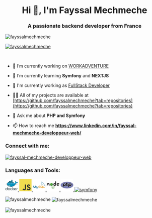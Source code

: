 <h1 align="center">Hi 👋, I'm Fayssal Mechmeche</h1>
<h3 align="center">A passionate backend developer from France</h3>

<p align="left"> <img src="https://komarev.com/ghpvc/?username=fayssalmechmeche&label=Profile%20views&color=0e75b6&style=flat" alt="fayssalmechmeche" /> </p>

<p align="left"> <a href="https://github.com/ryo-ma/github-profile-trophy"><img src="https://github-profile-trophy.vercel.app/?username=fayssalmechmeche" alt="fayssalmechmeche" /></a> </p>

<p align="left"> <a href="https://twitter.com/" target="blank"><img src="https://img.shields.io/twitter/follow/?logo=twitter&style=for-the-badge" alt="" /></a> </p>

- 🔭 I’m currently working on [WORKADVENTURE](https://github.com/fayssalmechmeche/workadventure)

- 🌱 I’m currently learning **Symfony** and  **NEXTJS** 

- 👯 I'm currently working as [FullStack Developer](https://www.linkedin.com/in/fayssal-mechmeche-developpeur-web/)

- 👨‍💻 All of my projects are available at [https://github.com/fayssalmechmeche?tab=repositories](https://github.com/fayssalmechmeche?tab=repositories)

- 💬 Ask me about **PHP and Symfony**

- 📫 How to reach me **https://www.linkedin.com/in/fayssal-mechmeche-developpeur-web/**

<h3 align="left">Connect with me:</h3>
<p align="left">
<a href="https://linkedin.com/in/fayssal-mechmeche-developpeur-web" target="blank"><img align="center" src="https://raw.githubusercontent.com/rahuldkjain/github-profile-readme-generator/master/src/images/icons/Social/linked-in-alt.svg" alt="fayssal-mechmeche-developpeur-web" height="30" width="40" /></a>
</p>

<h3 align="left">Languages and Tools:</h3>
<p align="left"> <a href="https://www.docker.com/" target="_blank" rel="noreferrer"> <img src="https://raw.githubusercontent.com/devicons/devicon/master/icons/docker/docker-original-wordmark.svg" alt="docker" width="40" height="40"/> </a> <a href="https://developer.mozilla.org/en-US/docs/Web/JavaScript" target="_blank" rel="noreferrer"> <img src="https://raw.githubusercontent.com/devicons/devicon/master/icons/javascript/javascript-original.svg" alt="javascript" width="40" height="40"/> </a> <a href="https://www.mysql.com/" target="_blank" rel="noreferrer"> <img src="https://raw.githubusercontent.com/devicons/devicon/master/icons/mysql/mysql-original-wordmark.svg" alt="mysql" width="40" height="40"/> </a> <a href="https://nodejs.org" target="_blank" rel="noreferrer"> <img src="https://raw.githubusercontent.com/devicons/devicon/master/icons/nodejs/nodejs-original-wordmark.svg" alt="nodejs" width="40" height="40"/> </a> <a href="https://www.php.net" target="_blank" rel="noreferrer"> <img src="https://raw.githubusercontent.com/devicons/devicon/master/icons/php/php-original.svg" alt="php" width="40" height="40"/> </a> <a href="https://symfony.com" target="_blank" rel="noreferrer"> <img src="https://symfony.com/logos/symfony_black_03.svg" alt="symfony" width="40" height="40"/> </a> </p>

<p><img align="left" src="https://github-readme-stats.vercel.app/api/top-langs?username=fayssalmechmeche&show_icons=true&locale=en&layout=compact" alt="fayssalmechmeche" /></p>

<p>&nbsp;<img align="center" src="https://github-readme-stats.vercel.app/api?username=fayssalmechmeche&show_icons=true&locale=en" alt="fayssalmechmeche" /></p>

<p><img align="center" src="https://github-readme-streak-stats.herokuapp.com/?user=fayssalmechmeche&" alt="fayssalmechmeche" /></p>
